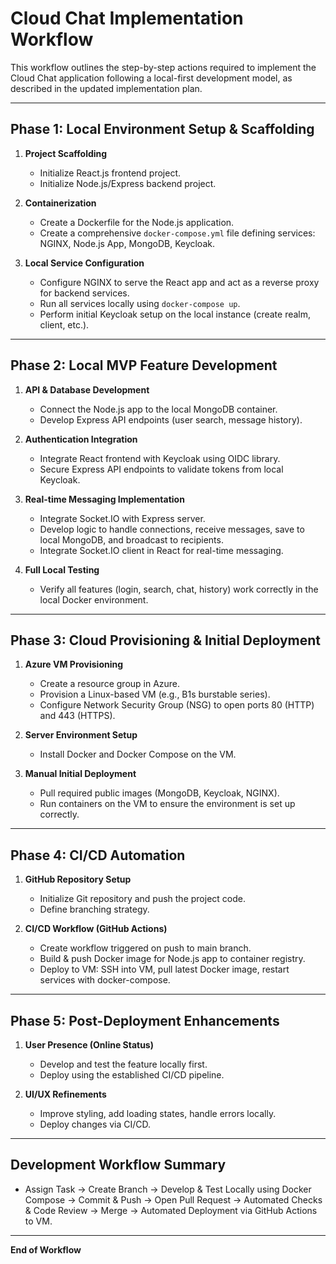 # Cloud Chat Implementation Workflow

This workflow outlines the step-by-step actions required to implement the Cloud Chat application following a local-first development model, as described in the updated implementation plan.

---

## Phase 1: Local Environment Setup & Scaffolding

1. **Project Scaffolding**
   - Initialize React.js frontend project.
   - Initialize Node.js/Express backend project.

2. **Containerization**
   - Create a Dockerfile for the Node.js application.
   - Create a comprehensive `docker-compose.yml` file defining services: NGINX, Node.js App, MongoDB, Keycloak.

3. **Local Service Configuration**
   - Configure NGINX to serve the React app and act as a reverse proxy for backend services.
   - Run all services locally using `docker-compose up`.
   - Perform initial Keycloak setup on the local instance (create realm, client, etc.).

---

## Phase 2: Local MVP Feature Development

1. **API & Database Development**
   - Connect the Node.js app to the local MongoDB container.
   - Develop Express API endpoints (user search, message history).

2. **Authentication Integration**
   - Integrate React frontend with Keycloak using OIDC library.
   - Secure Express API endpoints to validate tokens from local Keycloak.

3. **Real-time Messaging Implementation**
   - Integrate Socket.IO with Express server.
   - Develop logic to handle connections, receive messages, save to local MongoDB, and broadcast to recipients.
   - Integrate Socket.IO client in React for real-time messaging.

4. **Full Local Testing**
   - Verify all features (login, search, chat, history) work correctly in the local Docker environment.

---

## Phase 3: Cloud Provisioning & Initial Deployment

1. **Azure VM Provisioning**
   - Create a resource group in Azure.
   - Provision a Linux-based VM (e.g., B1s burstable series).
   - Configure Network Security Group (NSG) to open ports 80 (HTTP) and 443 (HTTPS).

2. **Server Environment Setup**
   - Install Docker and Docker Compose on the VM.

3. **Manual Initial Deployment**
   - Pull required public images (MongoDB, Keycloak, NGINX).
   - Run containers on the VM to ensure the environment is set up correctly.

---

## Phase 4: CI/CD Automation

1. **GitHub Repository Setup**
   - Initialize Git repository and push the project code.
   - Define branching strategy.

2. **CI/CD Workflow (GitHub Actions)**
   - Create workflow triggered on push to main branch.
   - Build & push Docker image for Node.js app to container registry.
   - Deploy to VM: SSH into VM, pull latest Docker image, restart services with docker-compose.

---

## Phase 5: Post-Deployment Enhancements

1. **User Presence (Online Status)**
   - Develop and test the feature locally first.
   - Deploy using the established CI/CD pipeline.

2. **UI/UX Refinements**
   - Improve styling, add loading states, handle errors locally.
   - Deploy changes via CI/CD.

---

## Development Workflow Summary

- Assign Task → Create Branch → Develop & Test Locally using Docker Compose → Commit & Push → Open Pull Request → Automated Checks & Code Review → Merge → Automated Deployment via GitHub Actions to VM.

---

**End of Workflow**
